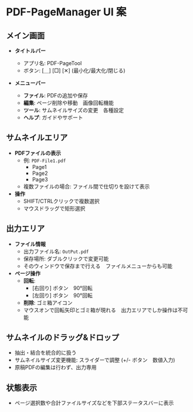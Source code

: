 # PDF-PageManager UI 案

## メイン画面
- **タイトルバー**
  - アプリ名: PDF-PageTool
  - ボタン: [＿] [□] [✕] (最小化/最大化/閉じる)

- **メニューバー**
  - **ファイル**: PDFの追加や保存
  - **編集**: ページ削除や移動　画像回転機能
  - **ツール**: サムネイルサイズの変更　各種設定
  - **ヘルプ**: ガイドやサポート

## サムネイルエリア
- **PDFファイルの表示**
  - 例: `PDF-File1.pdf`
    - Page1
    - Page2
    - Page3
  - 複数ファイルの場合: ファイル間で仕切りを設けて表示
- **操作**
  - SHIFT/CTRLクリックで複数選択
  - マウスドラッグで矩形選択

## 出力エリア
- **ファイル情報**
  - 出力ファイル名: `OutPut.pdf`
  - 保存場所: ダブルクリックで変更可能
  - そのウィンドウで保存まで行える　ファイルメニューからも可能
- **ページ操作**
  - **回転**: 
    - [右回り] ボタン　90°回転
    - [左回り] ボタン　90°回転
  - **削除**: ゴミ箱アイコン
  - マウスオンで回転矢印とゴミ箱が現れる　出力エリアでしか操作は不可能

## サムネイルのドラッグ&ドロップ
- 抽出・結合を統合的に扱う
- サムネイルサイズ変更機能: スライダーで調整 (+/- ボタン　数値入力)
- 原稿PDFの編集は行わず、出力専用

## 状態表示
- ページ選択数や合計ファイルサイズなどを下部ステータスバーに表示

